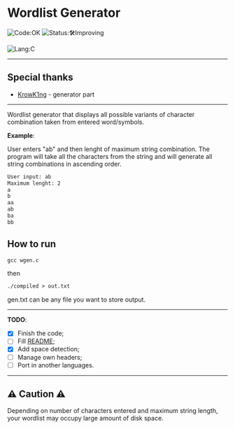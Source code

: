 # Wordlist Generator

![Code:OK](https://img.shields.io/badge/Code-OK-yellow?style=flat-square)
![Status:🛠Improving](https://img.shields.io/badge/Status-🛠Improving-blue?style=flat-square)

![Lang:C](https://img.shields.io/badge/Lang-C-blue?style=flat-square)

---

## Special thanks

- [KrowK1ng](https://github.com/KrowK1ng) - generator part

---

Wordlist generator that displays all possible variants of character combination taken from entered word/symbols.

**Example**:

User enters "ab" and then lenght of maximum string combination. The program will take all the characters from the string and will generate all string combinations in ascending order.

```txt
User input: ab
Maximum lenght: 2
a
b
aa
ab
ba
bb
```

## How to run

```txt
gcc wgen.c
```

then

```txt
./compiled > out.txt
```

gen.txt can be any file you want to store output.

---

**TODO**:

- [x] Finish the code;
- [ ] Fill [README](./README.md);
- [x] Add space detection;
- [ ] Manage own headers;
- [ ] Port in another languages.

---

## **⚠ Caution ⚠**

Depending on number of characters entered and maximum string length, your wordlist may occupy large amount of disk space.

